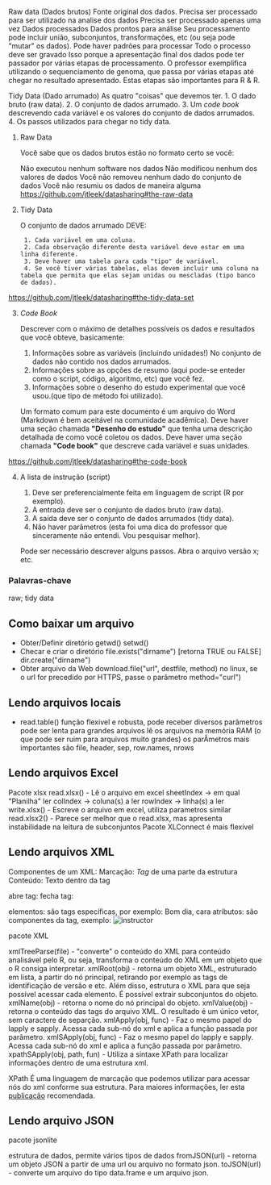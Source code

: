 Raw data (Dados brutos)
    Fonte original dos dados.
    Precisa ser processado para ser utilizado na analise dos dados
    Precisa ser processado apenas uma vez
Dados processados
    Dados prontos para análise
    Seu processamento pode incluir união, subconjuntos, transformações, etc (ou seja pode "mutar" os dados).
    Pode haver padrões para processar
    Todo o processo deve ser gravado
        Isso porque a apresentação final dos dados pode ter passador por várias etapas de processamento. O professor exemplifica utilizando o sequenciamento de genoma, que passa por várias etapas até chegar no resultado apresentado. Estas etapas são importantes para R & R.
    
Tidy Data (Dado arrumado)
    As quatro "coisas" que devemos ter.
        1. O dado bruto (raw data).
        2. O conjunto de dados arrumado.
        3. Um *code book* descrevendo cada variável e os valores do conjunto de dados arrumados.
        4. Os passos utilizados para chegar no tidy data.
        
1) Raw Data
    
    Você sabe que os dados brutos estão no formato certo se você:

     Não executou nenhum software nos dados
     Não modificou nenhum dos valores de dados
     Você não removeu nenhum dado do conjunto de dados
     Você não resumiu os dados de maneira alguma
https://github.com/jtleek/datasharing#the-raw-data

2) Tidy Data

    O conjunto de dados arrumado DEVE:
    
        1. Cada variável em uma coluna.
        2. Cada observação diferente desta variável deve estar em uma linha diferente.
        3. Deve haver uma tabela para cada "tipo" de variável.
        4. Se você tiver várias tabelas, elas devem incluir uma coluna na tabela que permita que elas sejam unidas ou mescladas (tipo banco de dados).
    
https://github.com/jtleek/datasharing#the-tidy-data-set

3) *Code Book*

    Descrever com o máximo de detalhes possíveis os dados e resultados que você obteve, basicamente:
    
    1. Informações sobre as variáveis (incluindo unidades!) No conjunto de dados não contido nos dados arrumados.
    2. Informações sobre as opções de resumo (aqui pode-se enteder como o script, código, algoritmo, etc)  que você fez.
    3. Informações sobre o desenho do estudo experimental que você usou.(que tipo de método foi utilizado).
    
    Um formato comum para este documento é um arquivo do Word (Markdown é bem aceitável na comunidade acadêmica). 
    Deve haver uma seção chamada **"Desenho do estudo"** que tenha uma descrição detalhada de como você coletou os dados.
    Deve haver uma seção chamada **"Code book"** que descreve cada variável e suas unidades.

https://github.com/jtleek/datasharing#the-code-book

4) A lista de instrução (script)

    1. Deve ser preferencialmente feita em linguagem de script (R por exemplo).
    2. A entrada deve ser o conjunto de dados bruto (raw data).
    3. A saída deve ser o conjunto de dados arrumados (tidy data).
    4. Não haver parâmetros (esta foi uma dica do professor que sinceramente não entendi. Vou pesquisar melhor).

    Pode ser necessário descrever alguns passos.
        Abra o arquivo versão x;
        etc.
        
    
### Palavras-chave

raw; tidy data

## Como baixar um arquivo

* Obter/Definir diretório
    getwd()
    setwd()
* Checar e criar o diretório
    file.exists("dirname") [retorna TRUE ou FALSE]
    dir.create("dirname")
* Obter arquivo da Web
    download.file("url", destfile, method)
        no linux, se o url for precedido por HTTPS, passe o parâmetro method="curl")

## Lendo arquivos locais

* read.table()
    função flexivel e robusta, pode receber diversos parâmetros
    pode ser lenta para grandes arquivos
    lê os arquivos na memória RAM (o que pode ser ruim para arquivos muito grandes)
    os parÂmetros mais importantes são file, header, sep, row.names, nrows

## Lendo arquivos Excel

Pacote xlsx 
read.xlsx() - Lê o arquivo em excel
    sheetIndex -> em qual "Planilha" ler
    colIndex -> coluna(s) a ler
    rowIndex -> linha(s) a ler
write.xlsx() - Escreve o arquivo em excel, utiliza parametros similar
read.xlsx2() - Parece ser melhor que o read.xlsx, mas apresenta instabilidade na leitura de subconjuntos
Pacote  XLConnect é mais flexivel

## Lendo arquivos XML

Componentes de um XML:
    Marcação: *Tag* de uma parte da estrutura
    Conteúdo: Texto dentro da tag
    
abre tag: <exemplo>
fecha tag: </exemplo>

elementos: são tags específicas, por exemplo: <saudacoes> Bom dia, cara </saudacoes>
atributos: são componentes da tag, exemplo: <img src="jeff.jpg" alt="instructor">

pacote XML

xmlTreeParse(file) - "converte" o conteúdo do XML para conteúdo analisável pelo R, ou seja, transforma o conteúdo do XML em um objeto que o R consiga interpretar.
xmlRoot(obj) - retorna um objeto XML, estruturado em lista, a partir do nó principal, retirando por exemplo as tags de identificação de versão e etc. Além disso, estrutura o XML para que seja possível acessar cada elemento. É possível extrair subconjuntos do objeto.
xmlName(obj) - retorna o nome do nó principal do objeto.
xmlValue(obj) - retorna o conteúdo das tags do arquivo XML. O resultado é um único vetor, sem caractere de separção.
xmlApply(obj, func) - Faz o mesmo papel do lapply e sapply. Acessa cada sub-nó do xml e aplica a função passada por parâmetro.
xmlSApply(obj, func) - Faz o mesmo papel do lapply e sapply. Acessa cada sub-nó do xml e aplica a função passada por parâmetro.
xpathSApply(obj, path, fun) - Utiliza a sintaxe XPath para localizar informações dentro de uma estrutura xml.

XPath
É uma linguagem de marcação que podemos utilizar para acessar nós do xml conforme sua estrutura. Para maiores informações, ler esta [publicação](https://www.stat.berkeley.edu/~statcur/Workshop2/Presentations/XML.pdf) recomendada.

## Lendo arquivo JSON

pacote jsonlite

estrutura de dados, permite vários tipos de dados
fromJSON(url) - retorna um objeto JSON a partir de uma url ou arquivo no formato json.
toJSON(url) - converte um arquivo do tipo data.frame e um arquivo json.

